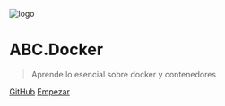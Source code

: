 <!-- docs/_coverpage.md -->

![logo](/images/docker-svgrepo-com.svg)

# ABC.Docker

> Aprende lo esencial sobre docker y contenedores

[GitHub](https://github.com/gdi3d/abcdocker)
[Empezar](/README)